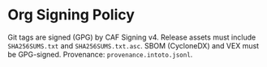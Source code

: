 # Org Signing Policy

Git tags are signed (GPG) by CAF Signing v4.
Release assets must include `SHA256SUMS.txt` and `SHA256SUMS.txt.asc`.
SBOM (CycloneDX) and VEX must be GPG-signed.
Provenance: `provenance.intoto.jsonl`.